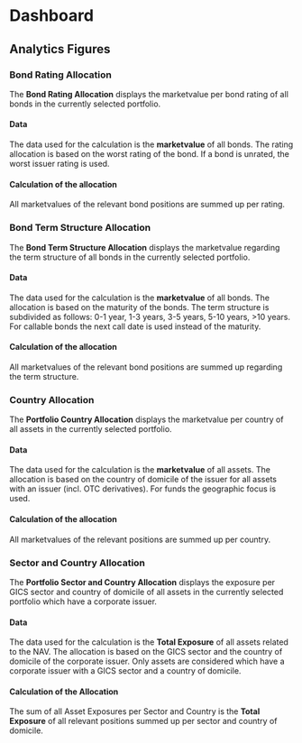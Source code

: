 # Dashboard

## Analytics Figures

### Bond Rating Allocation

The **Bond Rating Allocation** displays the marketvalue per bond rating of all bonds in the currently selected portfolio.

#### Data

The data used for the calculation is the **marketvalue** of all bonds.
The rating allocation is based on the worst rating of the bond. If a bond is unrated, the worst issuer rating is used.

#### Calculation of the allocation

All marketvalues of the relevant bond positions are summed up per rating.

### Bond Term Structure Allocation

The **Bond Term Structure Allocation** displays the marketvalue regarding the term structure of all bonds in the currently selected portfolio.

#### Data

The data used for the calculation is the **marketvalue** of all bonds.
The allocation is based on the maturity of the bonds.
The term structure is subdivided as follows: 0-1 year, 1-3 years, 3-5 years, 5-10 years, >10 years.
For callable bonds the next call date is used instead of the maturity.

#### Calculation of the allocation

All marketvalues of the relevant bond positions are summed up regarding the term structure.

### Country Allocation

The **Portfolio Country Allocation** displays the marketvalue per country of all assets in the currently selected portfolio.

#### Data

The data used for the calculation is the **marketvalue** of all assets. 
The allocation is based on the country of domicile of the issuer for all assets with an issuer (incl. OTC derivatives). 
For funds the geographic focus is used.

#### Calculation of the allocation

All marketvalues of the relevant positions are summed up per country.

### Sector and Country Allocation

The **Portfolio Sector and Country Allocation** displays the exposure per GICS sector and country of domicile of all assets in the currently selected portfolio which have a corporate issuer.

#### Data

The data used for the calculation is the **Total Exposure** of all assets related to the NAV. 
The allocation is based on the GICS sector and the country of domicile of the corporate issuer. 
Only assets are considered which have a corporate issuer with a GICS sector and a country of domicile.

#### Calculation of the Allocation

The sum of all Asset Exposures per Sector and Country is the **Total Exposure** of all relevant positions summed up per sector and country of domicile.

